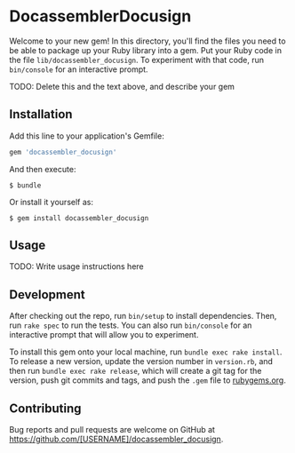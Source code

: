 # DocassemblerDocusign

Welcome to your new gem! In this directory, you'll find the files you need to be able to package up your Ruby library into a gem. Put your Ruby code in the file `lib/docassembler_docusign`. To experiment with that code, run `bin/console` for an interactive prompt.

TODO: Delete this and the text above, and describe your gem

## Installation

Add this line to your application's Gemfile:

```ruby
gem 'docassembler_docusign'
```

And then execute:

    $ bundle

Or install it yourself as:

    $ gem install docassembler_docusign

## Usage

TODO: Write usage instructions here

## Development

After checking out the repo, run `bin/setup` to install dependencies. Then, run `rake spec` to run the tests. You can also run `bin/console` for an interactive prompt that will allow you to experiment.

To install this gem onto your local machine, run `bundle exec rake install`. To release a new version, update the version number in `version.rb`, and then run `bundle exec rake release`, which will create a git tag for the version, push git commits and tags, and push the `.gem` file to [rubygems.org](https://rubygems.org).

## Contributing

Bug reports and pull requests are welcome on GitHub at https://github.com/[USERNAME]/docassembler_docusign.

